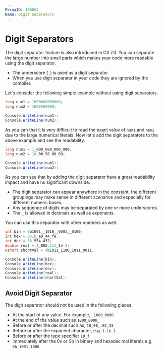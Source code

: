 ```yaml
---
PermaID: 100004
Name: Digit Separators
---
```


# Digit Separators

The digit separator feature is also introduced in C# 7.0. You can separate the large number into small parts which makes your code more readable using the digit separator. 

 - The underscore (`_`) is used as a digit separator. 
 - When you use digit separator in your code they are ignored by the compiler.

Let's consider the following simple example without using digit separators.

```csharp
long num1 = 1000000000000;
long num2 = 1000500000;

Console.WriteLine(num1);
Console.WriteLine(num2);
```

As you can that it is very difficult to read the exact value of `num1` and `num2` due to the large numerical literals. Now let's add the digit separators to the above example and see the readability.

```csharp
long num1 = 1_000_000_000_000;
long num2 = 10_00_50_00_00;

Console.WriteLine(num1);
Console.WriteLine(num2);
```

As you can see that by adding the digit separator have a great readability impact and have no significant downside.

 - The digit separator can appear anywhere in the constant, the different groupings may make sense in different scenarios and especially for different numeric bases.
 - Any sequence of digits may be separated by one or more underscores. 
 - The `_` is allowed in decimals as well as exponents.

You can use this separator with other numbers as well. 

```csharp
int bin = 0b1001__1010__0001__0100;
int hex = 0x1b_a0_44_fe;
int dec = 33_554_432;
double real = 1_000.111_1e-3;
ushort shortVal = 0b1011_1100_1011_0011;

Console.WriteLine(bin);
Console.WriteLine(hex);
Console.WriteLine(dec);
Console.WriteLine(real);
Console.WriteLine(shortVal);
```

## Avoid Digit Separator

The digit separator should not be used in the following places.

 - At the start of any value. For example, `_1000_0000`
 - At the end of the value such as `1000_0000_`
 - Before or after the decimal such as, `10_00_.03_33`
 - Before or after the exponent character, e.g. `1.1e_1`
 - Before or after the type specifier `10_f`
 - Immediately after the 0x or 0b in binary and hexadecimal literals e.g. `0b_1001_1000`
